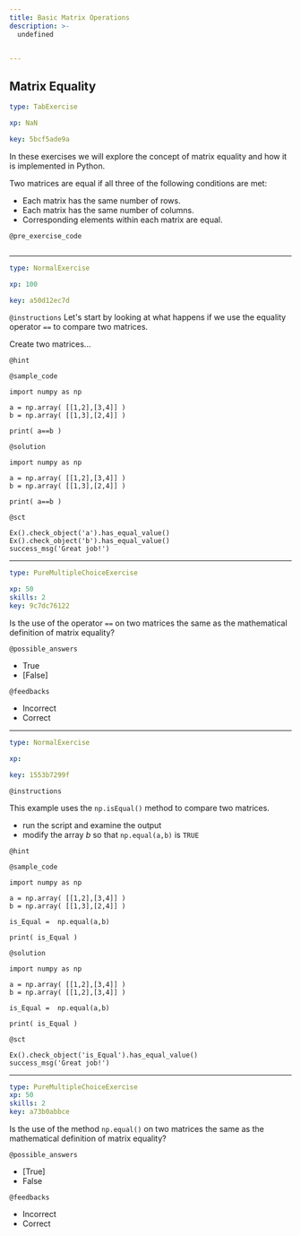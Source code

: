 ```yaml
---
title: Basic Matrix Operations
description: >-
  undefined


---
```

## Matrix Equality

```yaml
type: TabExercise

xp: NaN

key: 5bcf5ade9a
```

In these exercises we will explore the concept of matrix equality and how it is implemented in Python.

Two matrices are equal if all three of the following conditions are met:

-  Each matrix has the same number of rows.
-  Each matrix has the same number of columns.
-  Corresponding elements within each matrix are equal.



`@pre_exercise_code`
```{undefined}
```







***



```yaml
type: NormalExercise

xp: 100

key: a50d12ec7d
```



`@instructions`
Let's start by looking at what happens if we use the equality operator ``==`` to compare two matrices.

Create two matrices...

`@hint`



`@sample_code`
```{undefined}
import numpy as np

a = np.array( [[1,2],[3,4]] )
b = np.array( [[1,3],[2,4]] )

print( a==b )
```


`@solution`
```{undefined}
import numpy as np

a = np.array( [[1,2],[3,4]] )
b = np.array( [[1,3],[2,4]] )

print( a==b )
```


`@sct`
```{undefined}
Ex().check_object('a').has_equal_value()
Ex().check_object('b').has_equal_value()
success_msg('Great job!')
```






***

```yaml
type: PureMultipleChoiceExercise

xp: 50
skills: 2
key: 9c7dc76122
```

Is the use of the operator ``==`` on two matrices the same as the mathematical definition of matrix equality?







`@possible_answers`
- True
- [False]

`@feedbacks`
- Incorrect
- Correct




***

```yaml
type: NormalExercise

xp: 

key: 1553b7299f
```



`@instructions`

This example uses the ``np.isEqual()`` method to compare two matrices.

- run the script and examine the output
- modify the array $b$ so that ``np.equal(a,b)`` is ``TRUE``

`@hint`


`@sample_code`
```{undefined}
import numpy as np

a = np.array( [[1,2],[3,4]] )
b = np.array( [[1,3],[2,4]] )

is_Equal =  np.equal(a,b)

print( is_Equal )
```

`@solution`
```{undefined}
import numpy as np

a = np.array( [[1,2],[3,4]] )
b = np.array( [[1,2],[3,4]] )

is_Equal =  np.equal(a,b)

print( is_Equal )

```
`@sct`
```{undefined}
Ex().check_object('is_Equal').has_equal_value()
success_msg('Great job!')
```

***

```yaml
type: PureMultipleChoiceExercise
xp: 50
skills: 2
key: a73b0abbce
```

Is the use of the method ``np.equal()`` on two matrices the same as the mathematical definition of matrix equality?







`@possible_answers`
- [True]
- False

`@feedbacks`
- Incorrect
- Correct




